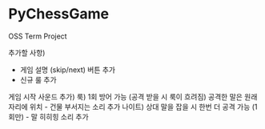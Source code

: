# PyChessGame
OSS Term Project

추가할 사항)
- 게임 설명 (skip/next) 버튼 추가
- 신규 룰 추가
  
  
게임 시작 사운드 추가) 
룩) 1회 방어 가능 (공격 받을 시 룩이 흐려짐) 공격한 말은 원래 자리에 위치 - 건물 부서지는 소리 추가
나이트) 상대 말을 잡을 시 한번 더 공격 가능 (1회만) - 말 히히힝 소리 추가